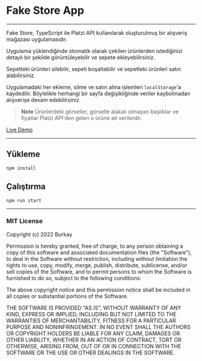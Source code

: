 # Fake Store App
---

Fake Store, TypeScript ile Platzi API kullanılarak oluşturulmuş bir alışveriş mağazası uygulamasıdır.

Uygulama yüklendiğinde otomatik olarak çekilen ürünlerden istediğinizi detaylı bir şekilde görüntüleyebilir ve sepete ekleyebilirsiniz.

Sepetteki ürünleri silebilir, sepeti boşaltabilir ve sepetteki ürünleri satın alabilirsiniz.

Uygulamadaki her ekleme, silme ve satın alma işlemleri `localStorage`'a kaydedilir. Böylelikle herhangi bir sayfa değişikliğinde veriler kaybolmadan alışverişe devam edebilirsiniz.

>**Note**
Ürünlerdeki görseller, görselle alakalı olmayan başlıklar ve fiyatlar Platzi API'den gelen o ürüne ait verilerdir.

[Live Demo](https://bayirdan.github.io/fake-store/)

---

## Yükleme

```
npm install
```

## Çalıştırma

```
npm run start
```

---

### MIT License

Copyright (c) 2022 Burkay

Permission is hereby granted, free of charge, to any person obtaining a copy
of this software and associated documentation files (the "Software"), to deal
in the Software without restriction, including without limitation the rights
to use, copy, modify, merge, publish, distribute, sublicense, and/or sell
copies of the Software, and to permit persons to whom the Software is
furnished to do so, subject to the following conditions:

The above copyright notice and this permission notice shall be included in all
copies or substantial portions of the Software.

THE SOFTWARE IS PROVIDED "AS IS", WITHOUT WARRANTY OF ANY KIND, EXPRESS OR
IMPLIED, INCLUDING BUT NOT LIMITED TO THE WARRANTIES OF MERCHANTABILITY,
FITNESS FOR A PARTICULAR PURPOSE AND NONINFRINGEMENT. IN NO EVENT SHALL THE
AUTHORS OR COPYRIGHT HOLDERS BE LIABLE FOR ANY CLAIM, DAMAGES OR OTHER
LIABILITY, WHETHER IN AN ACTION OF CONTRACT, TORT OR OTHERWISE, ARISING FROM,
OUT OF OR IN CONNECTION WITH THE SOFTWARE OR THE USE OR OTHER DEALINGS IN THE
SOFTWARE.

